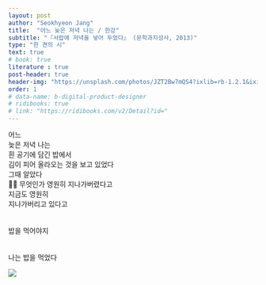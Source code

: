 ```yaml
---
layout: post
author: "Seokhyeon Jang"
title:  "어느 늦은 저녁 나는 / 한강"
subtitle: "『서랍에 저녁을 넣어 두었다』 (문학과지성사, 2013)"
type: "한 켠의 시"
text: true
# book: true
literature : true
post-header: true
header-img: "https://unsplash.com/photos/JZT2Bw7mQS4?ixlib=rb-1.2.1&ixid=eyJhcHBfaWQiOjEyMDd9&auto=format&fit=crop&w=1534&q=80"
order: 1
# data-name: b-digital-product-designer
# ridibooks: true
# link: "https://ridibooks.com/v2/Detail?id="
---
```


어느 <br>
늦은 저녁 나는 <br>
흰 공기에 담긴 밥에서 <br>
김이 피어 올라오는 것을 보고 있었다<br>
그때 알았다<br>
무엇인가 영원히 지나가버렸다고<br>
지금도 영원히<br>
지나가버리고 있다고<br>
<br><br>
밥을 먹어야지 <br>
<br><br>
나는 밥을 먹었다

<img src="https://unsplash.com/photos/a5ToDH34m0I">


